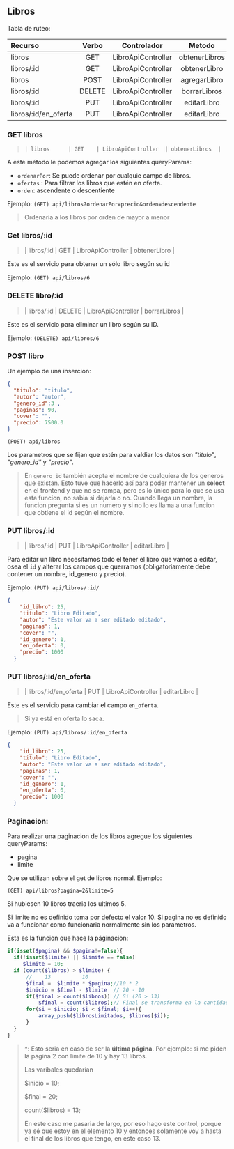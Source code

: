 ## Libros

Tabla de ruteo:

| Recurso               | Verbo  | Controlador         | Metodo         |
|:----------------------|:------:|:-------------------:|:--------------:|
| libros                | GET    | LibroApiController  | obtenerLibros  |
| libros/:id            | GET    | LibroApiController  | obtenerLibro   |
| libros                | POST   | LibroApiController  | agregarLibro   |
| libros/:id            | DELETE | LibroApiController  | borrarLibros   |
| libros/:id            | PUT    | LibroApiController  | editarLibro    |
| libros/:id/en_oferta  | PUT    | LibroApiController  | editarLibro    |

### GET libros

> `| libros      | GET    | LibroApiController  | obtenerLibros  |`

A este método le podemos agregar los siguientes queryParams:

- `ordenarPor`: Se puede ordenar por cualquie campo de libros.
- `ofertas` : Para filtrar los libros que estén en oferta.
- `orden`: ascendente o descentiente

Ejemplo: `(GET) api/libros?ordenarPor=precio&orden=descendente`

> Ordenaria a los libros por orden de mayor a menor

### Get libros/:id

> | libros/:id  | GET    | LibroApiController  | obtenerLibro   |

Este es el servicio para obtener un sólo libro según su id

Ejemplo: `(GET) api/libros/6`

### DELETE libro/:id

>| libros/:id  | DELETE | LibroApiController  | borrarLibros   |

Este es el servicio para eliminar un libro según su ID.

Ejemplo: `(DELETE) api/libros/6`

### POST libro

Un ejemplo de una insercion: 

```json
{
  "titulo": "titulo",
  "autor": "autor", 
  "genero_id":3 , 
  "paginas": 90, 
  "cover": "",
  "precio": 7500.0
}
```

`(POST) api/libros`

Los parametros que se fijan que estén para valdiar los datos son *"titulo"*, *"genero_id"* y *"precio"*. 

> En `genero_id` también acepta el nombre de cualquiera de los generos que existan. Esto tuve que hacerlo así para poder mantener un **select** en el frontend y que no se rompa, pero es lo único para lo que se usa esta funcion, no sabia si dejarla o no. Cuando llega un nombre, la funcion pregunta si es un numero y si no lo es llama a una funcion que obtiene el id según el nombre.



### PUT libros/:id

> | libros/:id  | PUT    | LibroApiController  | editarLibro    |

Para editar un libro necesitamos todo el tener el libro que vamos a editar, osea el `id` y alterar los campos que querramos (obligatoriamente debe contener un nombre, id_genero y precio).

Ejemplo: `(PUT) api/libros/:id/`

```JSON
{
    "id_libro": 25,
    "titulo": "Libro Editado",
    "autor": "Este valor va a ser editado editado",
    "paginas": 1,
    "cover": "",
    "id_genero": 1,
    "en_oferta": 0,
    "precio": 1000
  }
```


### PUT libros/:id/en_oferta

> | libros/:id/en_oferta  | PUT    | LibroApiController  | editarLibro    |

Este es el servicio para cambiar el campo `en_oferta`. 

> Si ya está en oferta lo saca.

Ejemplo: `(PUT) api/libros/:id/en_oferta`
```JSON
{
    "id_libro": 25,
    "titulo": "Libro Editado",
    "autor": "Este valor va a ser editado editado",
    "paginas": 1,
    "cover": "",
    "id_genero": 1,
    "en_oferta": 0,
    "precio": 1000
  }
```

### Paginacion:

Para realizar una paginacion de los libros agregue los siguientes queryParams:

- pagina
- limite

Que se utilizan sobre el get de libros normal. Ejemplo:

`(GET) api/libros?pagina=2&limite=5`

Si hubiesen 10 libros traeria los ultimos 5.

Si limite no es definido toma por defecto el valor 10. Si pagina no es definido va a funcionar como funcionaria normalmente sin los parametros.

Esta es la funcion que hace la páginacion:

```php
if(isset($pagina) && $pagina!=false){
  if(!isset($limite) || $limite == false)
     $limite = 10;   
  if (count($libros) > $limite) {
      //    13          10
      $final =  $limite * $pagina;//10 * 2
      $inicio = $final - $limite  // 20 - 10 
      if($final > count($libros)) // Si (20 > 13)
          $final = count($libros);// Final se transforma en la cantidad de libros*
      for($i = $inicio; $i < $final; $i++){
          array_push($librosLimitados, $libros[$i]);
      }   
  }
}
```

>  *: Esto seria en caso de ser la **última página**. Por ejemplo: si me piden la pagina 2 con limite de 10 y  hay 13 libros.
>
> Las varibales quedarian
> 
> $inicio = 10;
> 
> $final = 20;
> 
> count($libros) = 13;
> 
> En este caso me pasaria de largo, por eso hago este control, porque ya sé que estoy en el elemento 10 y entonces solamente voy a hasta el final de los libros que tengo, en este caso 13.

